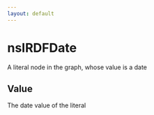 ```yaml
---
layout: default
---
```


# nsIRDFDate #

A literal node in the graph, whose value is a date


## Value ##

The date value of the literal

